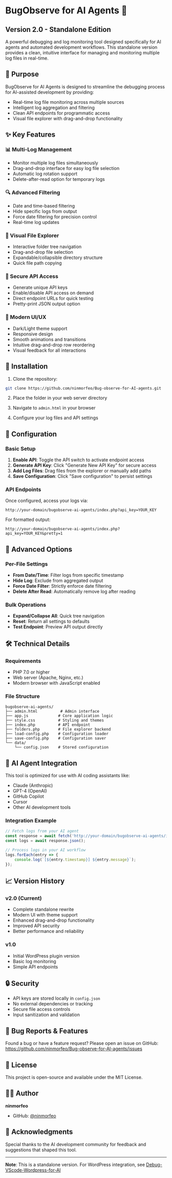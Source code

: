 # BugObserve for AI Agents 🤖

## Version 2.0 - Standalone Edition

A powerful debugging and log monitoring tool designed specifically for AI agents and automated development workflows. This standalone version provides a clean, intuitive interface for managing and monitoring multiple log files in real-time.

## 🎯 Purpose

BugObserve for AI Agents is designed to streamline the debugging process for AI-assisted development by providing:
- Real-time log file monitoring across multiple sources
- Intelligent log aggregation and filtering
- Clean API endpoints for programmatic access
- Visual file explorer with drag-and-drop functionality

## ✨ Key Features

### 📊 Multi-Log Management
- Monitor multiple log files simultaneously
- Drag-and-drop interface for easy log file selection
- Automatic log rotation support
- Delete-after-read option for temporary logs

### 🔍 Advanced Filtering
- Date and time-based filtering
- Hide specific logs from output
- Force date filtering for precision control
- Real-time log updates

### 🌳 Visual File Explorer
- Interactive folder tree navigation
- Drag-and-drop file selection
- Expandable/collapsible directory structure
- Quick file path copying

### 🔑 Secure API Access
- Generate unique API keys
- Enable/disable API access on demand
- Direct endpoint URLs for quick testing
- Pretty-print JSON output option

### 🎨 Modern UI/UX
- Dark/Light theme support
- Responsive design
- Smooth animations and transitions
- Intuitive drag-and-drop row reordering
- Visual feedback for all interactions

## 🚀 Installation

1. Clone the repository:
```bash
git clone https://github.com/ninmorfeo/Bug-observe-for-AI-agents.git
```

2. Place the folder in your web server directory

3. Navigate to `admin.html` in your browser

4. Configure your log files and API settings

## 📝 Configuration

### Basic Setup
1. **Enable API**: Toggle the API switch to activate endpoint access
2. **Generate API Key**: Click "Generate New API Key" for secure access
3. **Add Log Files**: Drag files from the explorer or manually add paths
4. **Save Configuration**: Click "Save configuration" to persist settings

### API Endpoints

Once configured, access your logs via:
```
http://your-domain/bugobserve-ai-agents/index.php?api_key=YOUR_KEY
```

For formatted output:
```
http://your-domain/bugobserve-ai-agents/index.php?api_key=YOUR_KEY&pretty=1
```

## 🔧 Advanced Options

### Per-File Settings
- **From Date/Time**: Filter logs from specific timestamp
- **Hide Log**: Exclude from aggregated output
- **Force Date Filter**: Strictly enforce date filtering
- **Delete After Read**: Automatically remove log after reading

### Bulk Operations
- **Expand/Collapse All**: Quick tree navigation
- **Reset**: Return all settings to defaults
- **Test Endpoint**: Preview API output directly

## 🛠️ Technical Details

### Requirements
- PHP 7.0 or higher
- Web server (Apache, Nginx, etc.)
- Modern browser with JavaScript enabled

### File Structure
```
bugobserve-ai-agents/
├── admin.html          # Admin interface
├── app.js             # Core application logic
├── style.css          # Styling and themes
├── index.php          # API endpoint
├── folders.php        # File explorer backend
├── load-config.php    # Configuration loader
├── save-config.php    # Configuration saver
└── data/
    └── config.json    # Stored configuration
```

## 🤝 AI Agent Integration

This tool is optimized for use with AI coding assistants like:
- Claude (Anthropic)
- GPT-4 (OpenAI)
- GitHub Copilot
- Cursor
- Other AI development tools

### Integration Example
```javascript
// Fetch logs from your AI agent
const response = await fetch('http://your-domain/bugobserve-ai-agents/index.php?api_key=YOUR_KEY');
const logs = await response.json();

// Process logs in your AI workflow
logs.forEach(entry => {
    console.log(`[${entry.timestamp}] ${entry.message}`);
});
```

## 📈 Version History

### v2.0 (Current)
- Complete standalone rewrite
- Modern UI with theme support
- Enhanced drag-and-drop functionality
- Improved API security
- Better performance and reliability

### v1.0
- Initial WordPress plugin version
- Basic log monitoring
- Simple API endpoints

## 🔒 Security

- API keys are stored locally in `config.json`
- No external dependencies or tracking
- Secure file access controls
- Input sanitization and validation

## 🐛 Bug Reports & Features

Found a bug or have a feature request? Please open an issue on GitHub:
https://github.com/ninmorfeo/Bug-observe-for-AI-agents/issues

## 📄 License

This project is open-source and available under the MIT License.

## 👨‍💻 Author

**ninmorfeo**
- GitHub: [@ninmorfeo](https://github.com/ninmorfeo)

## 🙏 Acknowledgments

Special thanks to the AI development community for feedback and suggestions that shaped this tool.

---

**Note**: This is a standalone version. For WordPress integration, see [Debug-VScode-Wordpress-for-AI](https://github.com/ninmorfeo/Debug-VScode-Wordpress-for-AI)